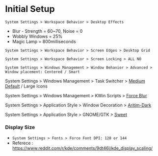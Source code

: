 # Initial Setup

`System Settings > Workspace Behavior > Desktop Effects `
- Blur - Strength = 60~70, Noise = 0
- Wobbly Windows  = 25%
- Magic Lamp      = 800milliseconds
 
`System Settings > Workspace Behavior > Screen Edges > Desktop Grid`

`System Settings > Workspace Behavior > Screen Locking > ALL NO`

`System Settings > Windows Management > Window Behavior > Advanced > Window placement: Centered / Smart`

System Settings > Windows Management > Task Switcher > [Medium Default](https://store.kde.org/p/1367158) / Large Icons

System Settings > Windows Management > KWin Scripts > [Force Blur](https://store.kde.org/p/1294604)

System Settings > Application Style > Window Decoration > [Aritim-Dark](https://store.kde.org/p/1320512)

System Settings > Application Style > GNOME/GTK > [Sweet](https://store.kde.org/p/1253385/)

### Display Size
- `System Settings > Fonts > Force Font DPI: 120 or 144`
- Referece : https://www.reddit.com/r/kde/comments/9dt46l/kde_display_scaling/
